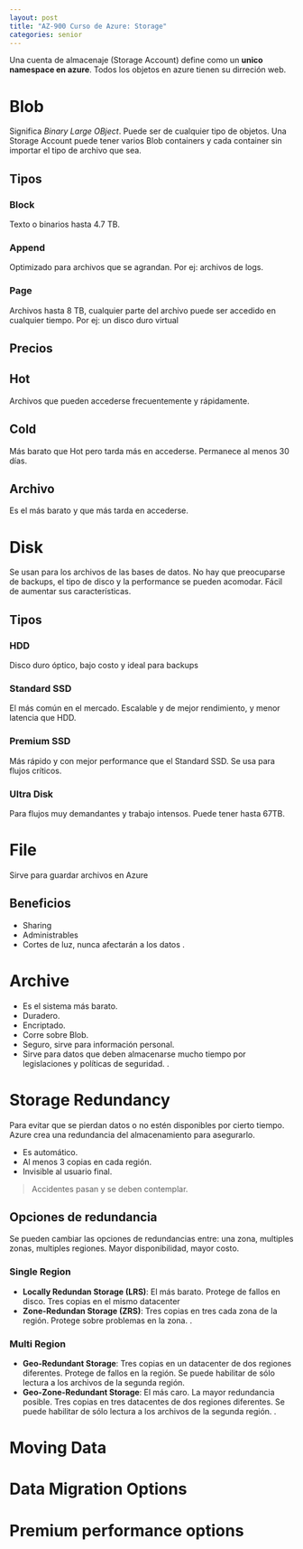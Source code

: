 ```yaml
---
layout: post
title: "AZ-900 Curso de Azure: Storage"
categories: senior
---
```


Una cuenta de almacenaje (Storage Account) define <!--more-->como un **unico namespace en azure**.
Todos los objetos en azure tienen su dirreción web.

# Blob
Significa *Binary Large OBject*. Puede ser de cualquier tipo de objetos. Una Storage Account puede tener varios Blob containers y cada container sin importar el tipo de archivo que sea.


## Tipos

### Block
Texto o binarios hasta 4.7 TB.

### Append
Optimizado para archivos que se agrandan. Por ej: archivos de logs.

### Page
Archivos hasta 8 TB, cualquier parte del archivo puede ser accedido en cualquier tiempo. Por ej: un disco duro virtual

## Precios

## Hot
Archivos que pueden accederse frecuentemente y rápidamente.

## Cold
Más barato que Hot pero tarda más en accederse. Permanece al menos 30 días.

## Archivo
Es el más barato y que más tarda en accederse.

# Disk
Se usan para los archivos de las bases de datos. No hay que preocuparse de backups, el tipo de disco y la performance se pueden acomodar. Fácil de aumentar sus características.

## Tipos

### HDD
Disco duro óptico, bajo costo y ideal para backups

### Standard SSD
El más común en el mercado. Escalable y de mejor rendimiento, y menor latencia que HDD.

### Premium SSD
Más rápido y con mejor performance que el Standard SSD. Se usa para flujos críticos.

### Ultra Disk
Para flujos muy demandantes y trabajo intensos. Puede tener hasta 67TB.

# File
Sirve para guardar archivos en Azure

## Beneficios
- Sharing
- Administrables
- Cortes de luz, nunca afectarán a los datos
.

# Archive
- Es el sistema más barato.
- Duradero.
- Encriptado.
- Corre sobre Blob.
- Seguro, sirve para información personal.
- Sirve para datos que deben almacenarse mucho tiempo por legislaciones y políticas de seguridad.
.

# Storage Redundancy
Para evitar que se pierdan datos o no estén disponibles por cierto tiempo. Azure crea una redundancia del almacenamiento para asegurarlo.
- Es automático.
- Al menos 3 copias en cada región.
- Invisible al usuario final.

> Accidentes pasan y se deben contemplar.

## Opciones de redundancia
Se pueden cambiar las opciones de redundancias entre: una zona, multiples zonas, multiples regiones. Mayor disponibilidad, mayor costo.

### Single Region
- __Locally Redundan Storage (LRS)__: El más barato. Protege de fallos en disco. Tres copias en el mismo datacenter
- __Zone-Redundan Storage (ZRS)__: Tres copias en tres cada zona de la región. Protege sobre problemas en la zona.
.
### Multi Region
- __Geo-Redundant Storage__: Tres copias en un datacenter de dos regiones diferentes. Protege de fallos en la región. Se puede habilitar de sólo lectura a los archivos de la segunda región.
- __Geo-Zone-Redundant Storage__: El más caro. La mayor redundancia posible. Tres copias en tres datacentes de dos regiones diferentes. Se puede habilitar de sólo lectura a los archivos de la segunda región.
.

# Moving Data

# Data Migration Options

# Premium performance options
